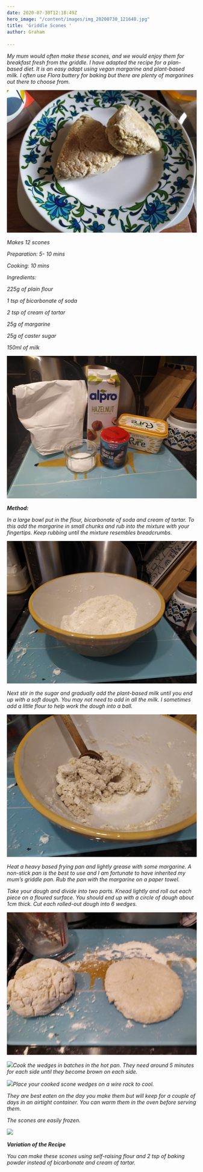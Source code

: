 ```yaml
---
date: 2020-07-30T12:18:49Z
hero_image: "/content/images/img_20200730_121648.jpg"
title: 'Griddle Scones '
author: Graham

---
```

_My mum would often make these scones, and we would enjoy them for breakfast fresh from the griddle. I have adapted the recipe for a plan- based diet. It is an easy adapt using vegan margarine and plant-based milk. I often use Flora buttery for baking but there are plenty of margarines out there to choose from._

![](/content/images/img_20200730_121648.jpg)

_Makes 12 scones_

_Preparation: 5- 10 mins_

_Cooking: 10 mins_

_Ingredients:_

_225g of plain flour_

_1 tsp of bicarbonate of soda_

_2 tsp of cream of tartar_

_25g of margarine_

_25g of caster sugar_

_150ml of milk_

![](/content/images/img_20200729_114739.jpg)

**_Method:_**

_In a large bowl put in the flour, bicarbonate of soda and cream of tartar. To this add the margarine in small chunks and rub into the mixture with your fingertips. Keep rubbing until the mixture resembles breadcrumbs._

![](/content/images/img_20200729_095848.jpg)

_Next stir in the sugar and gradually add the plant-based milk until you end up with a soft dough. You may not need to add in all the milk. I sometimes add a little flour to help work the dough into a ball._

![](/content/images/img_20200729_100030.jpg)

_Heat a heavy based frying pan and lightly grease with some margarine. A non-stick pan is the best to use and I am fortunate to have inherited my mum’s griddle pan. Rub the pan with the margarine on a paper towel._

_Take your dough and divide into two parts. Knead lightly and roll out each piece on a floured surface. You should end up with a circle of dough about 1cm thick. Cut each rolled-out dough into 6 wedges._

![](/content/images/img_20200729_100332.jpg)

_![](/content/images/img_20200729_100508.jpg)Cook the wedges in batches in the hot pan. They need around 5 minutes for each side until they become brown on each side._

_![](/content/images/img_20200729_102359.jpg)Place your cooked scone wedges on a wire rack to cool._

_They are best eaten on the day you make them but will keep for a couple of days in an airtight container. You can warm them in the oven before serving them._

_The scones are easily frozen._

![](/content/images/img_20200730_130947.jpg)

**_Variation of the Recipe_**

_You can make these scones using self-raising flour and 2 tsp of baking powder instead of bicarbonate and cream of tartar._